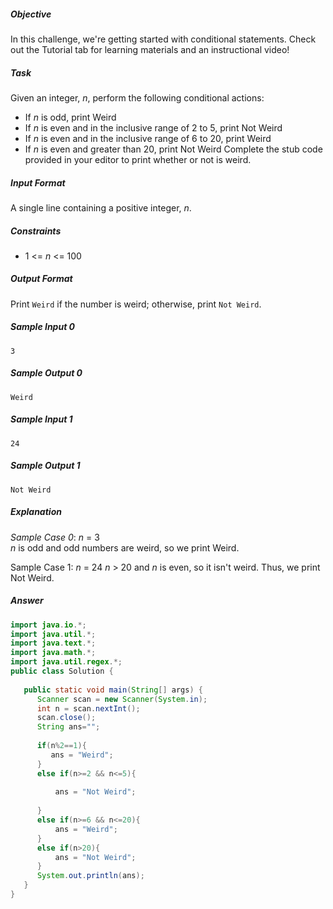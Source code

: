 ##### Objective 
In this challenge, we're getting started with conditional statements. Check out the Tutorial tab for learning materials and an instructional video!

##### Task 
Given an integer, *n*, perform the following conditional actions:

*   If *n* is odd, print Weird
*   If *n* is even and in the inclusive range of 2 to 5, print Not Weird
*   If *n* is even and in the inclusive range of 6 to 20, print Weird
*   If *n* is even and greater than 20, print Not Weird
Complete the stub code provided in your editor to print whether or not  is weird.

##### Input Format

A single line containing a positive integer, *n*.

##### Constraints
*   1 <= *n* <= 100

#####   Output Format

Print ```Weird``` if the number is weird; otherwise, print ```Not Weird```.

#####   Sample Input 0

```
3
```

#####   Sample Output 0
```
Weird
```

#####   Sample Input 1
```
24
```
##### Sample Output 1
```
Not Weird
```
##### Explanation

*Sample Case 0*: *n* = 3  
*n* is odd and odd numbers are weird, so we print Weird.

Sample Case 1: *n* = 24 
*n* > 20 and *n* is even, so it isn't weird. Thus, we print Not Weird.

#####    Answer
```java
import java.io.*;
import java.util.*;
import java.text.*;
import java.math.*;
import java.util.regex.*;
public class Solution {
   
   public static void main(String[] args) {
      Scanner scan = new Scanner(System.in);
      int n = scan.nextInt(); 
      scan.close();
      String ans="";
      
      if(n%2==1){
         ans = "Weird";
      }
      else if(n>=2 && n<=5){
         
          ans = "Not Weird";
          
      }
      else if(n>=6 && n<=20){
          ans = "Weird";
      }
      else if(n>20){
          ans = "Not Weird";
      }
      System.out.println(ans);
   }
}

```
